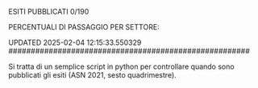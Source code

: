 ESITI PUBBLICATI 0/190 

PERCENTUALI DI PASSAGGIO PER SETTORE:

UPDATED 2025-02-04 12:15:33.550329
###################################################### 

Si tratta di un semplice script in python per controllare quando sono pubblicati gli esiti (ASN 2021, sesto quadrimestre).

